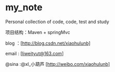 my_note
=======

Personal collection of code, code, test and study

项目结构：Maven + springMvc

blog    ：[http://blog.csdn.net/xiaohulunb]

email   : [liweityut@163.com]

@sina   :@xl_小葫芦 [http://weibo.com/xiaohulunb]
